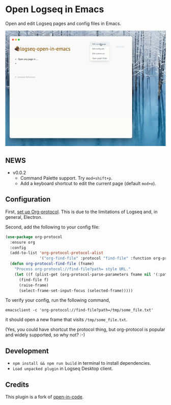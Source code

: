 # Open Logseq in Emacs

Open and edit Logseq pages and config files in Emacs.

![Demo](demo.gif)

## NEWS

* v0.0.2
  - Command Palette support. Try `mod+shift+p`.
  - Add a keyboard shortcut to edit the current page (default `mod+o`).

## Configuration

First, [set up Org-protocol](https://orgmode.org/worg/org-contrib/org-protocol.html).  This is due to the limitations of Logseq and, in general, Electron.

Second, add the following to your config file:

```lisp
(use-package org-protocol
  :ensure org
  :config
  (add-to-list 'org-protocol-protocol-alist
               '("org-find-file" :protocol "find-file" :function org-protocol-find-file :kill-client nil))
  (defun org-protocol-find-file (fname)
    "Process org-protocol://find-file?path= style URL."
    (let ((f (plist-get (org-protocol-parse-parameters fname nil '(:path)) :path)))
      (find-file f)
      (raise-frame)
      (select-frame-set-input-focus (selected-frame)))))
```

To verify your config, run the following command,

```shell
emacsclient -c 'org-protocol://find-file?path=/tmp/some_file.txt'
```

it should open a new frame that visits `/tmp/some_file.txt`.

(Yes, you could have shortcut the protocol thing, but org-protocol is popular and widely supported, so why not? :-)

## Development

- `npm install && npm run build` in terminal to install dependencies.
- `Load unpacked plugin` in Logseq Desktop client.

## Credits

This plugin is a fork of [open-in-code](https://github.com/rebornix/logseq-open-in-code).
